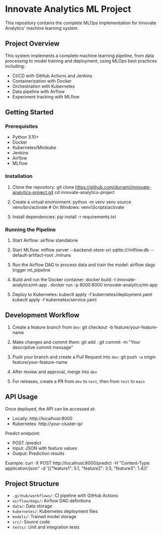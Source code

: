 # Innovate Analytics ML Project

This repository contains the complete MLOps implementation for Innovate Analytics' machine learning system.

## Project Overview

This system implements a complete machine learning pipeline, from data processing to model training and deployment, using MLOps best practices including:

- CI/CD with GitHub Actions and Jenkins
- Containerization with Docker
- Orchestration with Kubernetes
- Data pipeline with Airflow
- Experiment tracking with MLflow

## Getting Started

### Prerequisites

- Python 3.10+
- Docker
- Kubernetes/Minikube
- Jenkins
- Airflow
- MLflow

### Installation

1. Clone the repository:
git clone https://github.com/durrami/innovate-analytics-project.git
cd innovate-analytics-project

2. Create a virtual environment:
python -m venv venv
source venv/bin/activate  # On Windows: venv\Scripts\activate

3. Install dependencies:
pip install -r requirements.txt

### Running the Pipeline

1. Start Airflow:
airflow standalone

2. Start MLflow:
mlflow server --backend-store-uri sqlite:///mlflow.db --default-artifact-root ./mlruns

3. Run the Airflow DAG to process data and train the model:
airflow dags trigger ml_pipeline

4. Build and run the Docker container:
docker build -t innovate-analytics/ml-app .
docker run -p 8000:8000 innovate-analytics/ml-app

5. Deploy to Kubernetes:
kubectl apply -f kubernetes/deployment.yaml
kubectl apply -f kubernetes/service.yaml

## Development Workflow

1. Create a feature branch from `dev`:
git checkout -b feature/your-feature-name

2. Make changes and commit them:
git add .
git commit -m "Your descriptive commit message"

3. Push your branch and create a Pull Request into `dev`:
git push -u origin feature/your-feature-name

4. After review and approval, merge into `dev`
5. For releases, create a PR from `dev` to `test`, then from `test` to `main`

## API Usage

Once deployed, the API can be accessed at:
- Locally: http://localhost:8000
- Kubernetes: http://your-cluster-ip/

Predict endpoint:
- POST /predict
- Input: JSON with feature values
- Output: Prediction results

Example:
curl -X POST http://localhost:8000/predict 
-H "Content-Type: application/json" 
-d '[{"feature1": 5.1, "feature2": 3.5, "feature3": 1.4}]'

## Project Structure

- `.github/workflows/`: CI pipeline with GitHub Actions
- `airflow/dags/`: Airflow DAG definitions
- `data/`: Data storage
- `kubernetes/`: Kubernetes deployment files
- `models/`: Trained model storage
- `src/`: Source code
- `tests/`: Unit and integration tests